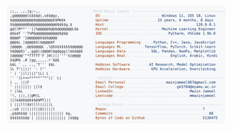<picture>
  <source srcset="https://raw.githubusercontent.com/mmazinjameel/mmazinjameel/main/dark_mode.svg?v=1747167108" media="(prefers-color-scheme: dark)">
  <img src="https://raw.githubusercontent.com/mmazinjameel/mmazinjameel/main/light_mode.svg?v=1747167108">
</picture>
